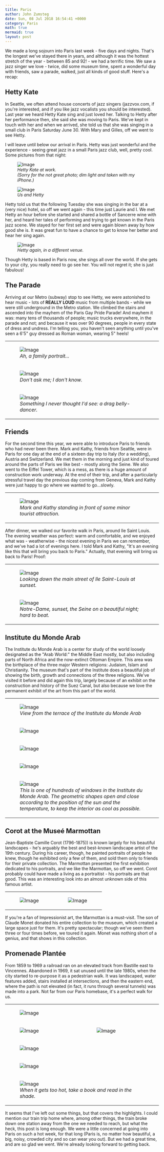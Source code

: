 ```yaml
---
title: Paris
author: John Zumsteg
date: Sun, 08 Jul 2018 16:54:41 +0000
category: Paris
math: true
mermaid: true
layout: post
---
```

We made a long sojourn into Paris last week - five days and nights. That's the longest we've stayed there in years, and although it was the hottest stretch of the year - between 85 and 92! - we had a terrific time. We saw a jazz singer we love - twice, did some museum time, spent a wonderful day with friends, saw a parade, walked, just all kinds of good stuff. Here's a recap:
<h2>Hetty Kate</h2>
In Seattle, we often attend house concerts of jazz singers (jazzvox.com, if you're interested, and if you like jazz vocalists you should be interested). Last year we heard Hetty Kate sing and just loved her. Talking to Hetty after her performance then, she said she was moving to Paris. We've kept in touch with her and when we arrived, she told us that she was singing in a small club in Paris Saturday June 30. With Mary and Gilles, off we went to see Hetty.

I will leave until below our arrival in Paris. Hetty was just wonderful and the experience - seeing great jazz in a small Paris jazz club, well, pretty cool. Some pictures from that night:

<figure class = "portrait">
	<img src="{{"/assets/images/2018/07/IMG_1909.jpg" | prepend: site.baseurl  }}" alt="Image" />
	<figcaption><em>Hetty Kate at work. <br />(Sorry for the not great photo; dim light and taken with my iPhone.)</em></figcaption>
</figure>

<figure class = "portrait">
	<img src="{{"/assets/images/2018/07/IMG_1927.jpg" | prepend: site.baseurl  }}" alt="Image" />
	<figcaption><em>Us and Hetty</em></figcaption>
</figure>

Hetty told us that the following Tuesday she was singing in the bar at a (very nice) hotel, so off we went again - this time just Laurie and I. We met Hetty an hour before she started and shared a bottle of Sancerre wine with her, and heard her tales of performing and trying to get known in the Paris jazz scene. We stayed for her first set and were again blown away by how good she is. It was great fun to have a chance to get to know her better and hear her sing again.

<figure class = "portrait">
	<img src="{{"/assets/images/2018/07/IMG_1943.jpg" | prepend: site.baseurl  }}" alt="Image" />
	<figcaption><em>Hetty again, in a different venue.</em></figcaption>
</figure>



Though Hetty is based in Paris now, she sings all over the world. If she gets to your city, you really need to go see her. You will not regret it; she is just fabulous!
<h2>The Parade</h2>
Arriving at our Metro (subway) stop to see Hetty, we were astonished to hear music - lots of <strong>REALLY LOUD</strong> music from multiple bands - while we were still underground in the Metro station. We climbed the stairs and ascended into the mayhem of the Paris Gay Pride Parade! And mayhem it was: many tens of thousands of people; music trucks everywhere, in the parade and not; and because it was over 90 degrees, people in every state of dress and undress. I'm telling you, you haven't seen anything until you've seen a 6'5" guy dressed as Roman woman, wearing 5" heels!
<table>
<tbody>
<tr>
<td>

<figure class = "portrait">
	<img src="{{"/assets/images/2018/07/IMG_1924.jpg" | prepend: site.baseurl  }}" alt="Image" />
	<figcaption><em>Ah, a family portrait...</em></figcaption>
</figure>

</td>
</tr>
<tr>
<td>

<figure class = "portrait">
	<img src="{{"/assets/images/2018/07/IMG_1921.jpg" | prepend: site.baseurl  }}" alt="Image" />
	<figcaption><em>Don't ask me; I don't know.</em></figcaption>
</figure>

</td>
</tr>
<tr>
<td>

<figure class = "portrait">
	<img src="{{"/assets/images/2018/07/IMG_E1919.jpg" | prepend: site.baseurl  }}" alt="Image" />
	<figcaption><em>Something I never thought I'd see: a drag belly-dancer.</em></figcaption>
</figure>

</td>
</tr>
</tbody>
</table>
<h2>Friends</h2>
For the second time this year, we were able to introduce Paris to friends who had never been there. Mark and Kathy, friends from Seattle, were in Paris for one day at the end of a sixteen day trip to Italy (for a wedding), Austria and Switzerland. We met them in the morning and just kind of toured around the parts of Paris we like best - mostly along the Seine. We also went to the Eiffel Tower, which is a mess, as there is a huge amount of construction work underway. At the end of their trip, and after a particularly stressful travel day the previous day coming from Geneva, Mark and Kathy were just happy to go where we wanted to go...slowly.
<table>
<tbody>
<tr>
<td>

<figure class = "portrait">
	<img src="{{"/assets/images/2018/07/DSC00683.jpg" | prepend: site.baseurl  }}" alt="Image" />
	<figcaption><em>Mark and Kathy standing in front of some minor tourist attraction.</em></figcaption>
</figure>

</td>
</tr>
</tbody>
</table>
After dinner, we walked our favorite walk in Paris, around Ile Saint Louis. The evening weather was perfect: warm and comfortable, and we enjoyed what was - weatherwise - the nicest evening in Paris we can remember, and we've had a lot of evenings here. I told Mark and Kathy, "It's an evening like this that will bring you back to Paris." Actually, that evening will bring us back to Paris!
Proof:
<table>
<tbody>
<tr>
<td>

<figure class = "portrait">
	<img src="{{"/assets/images/2018/07/IMG_1995.jpg" | prepend: site.baseurl  }}" alt="Image" />
	<figcaption><em>Looking down the main street of Ile Saint-Louis at sunset.</em></figcaption>
</figure>

</td>
</tr>
<tr>
<td>

<figure class = "landscape">
	<img src="{{"/assets/images/2018/07/IMG_2069.jpg" | prepend: site.baseurl  }}" alt="Image" />
	<figcaption><em>Notre-Dame, sunset, the Seine on a beautiful night; hard to beat.</em></figcaption>
</figure>

</td>
<td></td>
</tr>
</tbody>
</table>
<h2>Institute du Monde Arab</h2>
The Institute du Monde Arab is a center for study of the world loosely designated as the "Arab World:" the Middle East mostly, but also including parts of North Africa and the now-extinct Ottoman Empire. This area was the birthplace of the three major Western religions: Judaism, Islam and Christianity. The museum that's part of the Institute does a beautiful job of showing the birth, growth and connections of the three religions. We've visited it before and did again this trip, largely because of an exhibit on the construction and history of the Suez Canal, but also because we love the permanent exhibit of the art from this part of the world.
<table>
<tbody>
<tr>
<td colspan="2">

<figure class = "landscape">
	<img src="{{"/assets/images/2018/07/DSC00627.jpg" | prepend: site.baseurl  }}" alt="Image" />
	<figcaption><em>View from the terrace of the Institute du Monde Arab</em></figcaption>
</figure>

</td>
</tr>
<tr>
<td><figure class = "landscape">
	<img src="{{"/assets/images/2018/07/DSC00640.jpg" | prepend: site.baseurl  }}" alt="Image" />
	<figcaption></figcaption>
</figure>

</td>
</tr>
<tr>
<td><figure class = "portrait">
	<img src="{{"/assets/images/2018/07/DSC00634.jpg" | prepend: site.baseurl  }}" alt="Image" />
	<figcaption></figcaption>
</figure>

</td>
</tr>
<tr>
<td><figure class = "landscape">
	<img src="{{"/assets/images/2018/07/DSC00637.jpg" | prepend: site.baseurl  }}" alt="Image" />
	<figcaption></figcaption>
</figure>

</td>
</tr>
<tr>
<td>

<figure class = "landscape">
	<img src="{{"/assets/images/2018/07/DSC00629.jpg" | prepend: site.baseurl  }}" alt="Image" />
	<figcaption><em>This is one of hundreds of windows in the Institute du Monde Arab. The geometric shapes open and close according to the position of the sun and the temperature, to keep the interior as cool as possible.</em></figcaption>
</figure>

</td>
</tr>
</tbody>
</table>
<h2>Corot at the Museé Marmottan</h2>
Jean-Baptiste Camille Corot (1796-1875)) is known largely for his beautiful landscapes - he's arguably the best and best-known landscape artist of the 19th century. During his career, though, he painted portraits of people he knew, though he exhibited only a few of them, and sold them only to friends for their private collection. The Marmottan presented the first exhibition dedicated to his portraits, and we like the Marmottan, so off we went. Corot probably could have made a living as a portraitist - his portraits are that good. This was an interesting look into an almost unknown side of this famous artist.
<table>
<tbody>
<tr>
<td><figure class = "portrait">
	<img src="{{"/assets/images/2018/07/corot-2-e1531068695433.jpg" | prepend: site.baseurl  }}" alt="Image" />
	<figcaption></figcaption>
</figure>

</td>
<td><figure class = "portrait">
	<img src="{{"/assets/images/2018/07/lady-blue-e1531068261764.jpg" | prepend: site.baseurl  }}" alt="Image" />
	<figcaption></figcaption>
</figure>

</td>
</tr>
</tbody>
</table>
If you're a fan of Impressionist art, the Marmottan is a must-visit. The son of Claude Monet donated his entire collection to the museum, which created a large space just for them. It's pretty spectacular; though we've seen them three or four times before, we toured it again. Monet was nothing short of a genius, and that shows in this collection.
<h2>Promenade Plantée</h2>
From 1859 to 1969 a railroad ran on an elevated track from Bastille east to Vincennes. Abandoned in 1969, it sat unused until the late 1980s, when the city started to re-purpose it as a pedestrian walk. It was landscaped, water features added, stairs installed at intersections, and then the eastern end, where the path is not elevated (in fact, it runs through several tunnels) was made into a park. Not far from our Paris homebase, it's a perfect walk for us.
<table>
<tbody>
<tr>
<td colspan="2"><figure class = "landscape">
	<img src="{{"/assets/images/2018/07/DSC00653.jpg" | prepend: site.baseurl  }}" alt="Image" />
	<figcaption></figcaption>
</figure>

</td>
</tr>
<tr>
<td><figure class = "portrait">
	<img src="{{"/assets/images/2018/07/DSC00650.jpg" | prepend: site.baseurl  }}" alt="Image" />
	<figcaption></figcaption>
</figure>

</td>
<td><figure class = "portrait">
	<img src="{{"/assets/images/2018/07/DSC00661.jpg" | prepend: site.baseurl  }}" alt="Image" />
	<figcaption></figcaption>
</figure>

</td>
</tr>
<tr>
<td colspan="2"><figure class = "landscape">
	<img src="{{"/assets/images/2018/07/DSC00664.jpg" | prepend: site.baseurl  }}" alt="Image" />
	<figcaption></figcaption>
</figure>

</td>
</tr>
<tr>
<td colspan="2"><figure class = "landscape">
	<img src="{{"/assets/images/2018/07/DSC00657.jpg" | prepend: site.baseurl  }}" alt="Image" />
	<figcaption></figcaption>
</figure>

</td>
</tr>
<tr>
<td colspan="2">

<figure class = "landscape">
	<img src="{{"/assets/images/2018/07/DSC00659.jpg" | prepend: site.baseurl  }}" alt="Image" />
	<figcaption><em>When it gets too hot, take a book and read in the shade.</em></figcaption>
</figure>

</td>
</tr>
</tbody>
</table>
It seems that I've left out some things, but that covers the highlights. I could mention our train trip home where, among other things, the train broke down one station away from the one we needed to reach, but what the heck, this post is long enough. We were a little concerned at going into Paris on such a hot week, for that long (Paris is, no matter how beautiful, a big, noisy, crowded city and so can wear you out). But we had a great time, and are so glad we went. We're already looking forward to getting back.
